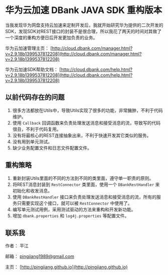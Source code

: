 华为云加速 DBank JAVA SDK 重构版本
===============================


当我发现华为网盘支持云加速来定制开发后，我就开始研究华为提供的二次开发的SDK，发现SDK对REST接口的封装不是很合理，所以我花了两天的时间对其做了一个深度的重构方便日后开发更加负责的业务。


华为云加速管理主页： [http://cloud.dbank.com/manager.html?v=2.9.18b1399537812208](http://cloud.dbank.com/manager.html?v=2.9.18b1399537812208)

华为云加速SDK帮助文档： [http://cloud.dbank.com/help.html?v=2.9.18b1399537812208](http://cloud.dbank.com/help.html?v=2.9.18b1399537812208)

以前代码存在的问题
---------------
1. 很多方法都放在Utils中，导致Utils实现了很多的功能，非常臃肿，不利于代码维护。
2. 使用 `Callback` 回调函数来负责处理发送消息和接受消息的流，导致写的代码很丑，不利于代码复用。
3. 没有将最核心的REST连接抽象出来，不利于快速开发其它类似的服务。
4. 没有用到单元测试。
5. 缺少业务配置文件和日志文件配置文件。

重构策略
-------
1. 重新封装Utils里面的不同的方法到不同的类里面，遵守单一职责的原则。
2. 将REST消息封装到 `RestConnector` 类里面，使用一个 `DBankRestHandler` 来初始化和收发消息。
2. 使用 `DBankRestHandler` 接口来负责处理发送消息和接受消息的流，所有的服务只需要实现这个接口，就可以被 `RestConnector` 中使用了。
3. 编写单元测试用例，采用测试驱动的方法来重构和开发新功能。
4. 增加 `dbank.properties` 和 `log4j.properties` 等配置文件。

联系我
-----

作者： 平江

邮箱： pingjiang1989@gmail.com

主页： [http://pingjiang.github.io](http://pingjiang.github.io)







